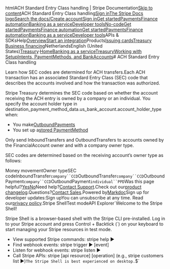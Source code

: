 htmlACH Standard Entry Class handling | Stripe Documentation[Skip to content](#main-content)ACH Standard Entry Class handling[Sign in](https://dashboard.stripe.com/login?redirect=https%3A%2F%2Fdocs.stripe.com%2Ftreasury%2Fmoving-money%2Fstandard-entry-class)[The Stripe Docs logo](/)[Search the docs/](#)[Create account](https://dashboard.stripe.com/register)[Sign in](https://dashboard.stripe.com/login?redirect=https%3A%2F%2Fdocs.stripe.com%2Ftreasury%2Fmoving-money%2Fstandard-entry-class)[Get started](/get-started)[Payments](/payments)[Finance automation](/finance-automation)[Banking as a service](/financial-services)[Developer tools](/development)[No-code](/no-code)[Get started](/get-started)[Payments](/payments)[Finance automation](/finance-automation)[](#)[Get started](/get-started)[Payments](/payments)[Finance automation](/finance-automation)[Banking as a service](/financial-services)[Developer tools](/development)[](#)APIs & SDKsHelp[Overview](/docs/financial-services)[Start an integration](#)Products[Issuing cards](#)[Treasury](#)
[Business financing](#)NetherlandsEnglish (United States)[](#)[](#)[Treasury](/treasury)·[Home](/docs)[Banking as a service](/docs/financial-services)[Treasury](/docs/treasury)[Working with SetupIntents, PaymentMethods, and BankAccounts](/docs/treasury/moving-money/working-with-bankaccount-objects)# ACH Standard Entry Class handling

Learn how SEC codes are determined for ACH transfers.Each ACH transaction has an associated Standard Entry Class (SEC) code that describes the accounts involved and how the transaction was authorized.

Stripe Treasury determines the SEC code based on whether the account receiving the ACH entry is owned by a company or an individual. You specify the account holder type in destination_payment_method_data.us_bank_account.account_holder_type when:

- You make[OutboundPayments](/treasury/moving-money/financial-accounts/out-of/outbound-payments)
- You set up a[stored PaymentMethod](/treasury/moving-money/working-with-bankaccount-objects#setupintents)

Only send InboundTransfers and OutboundTransfers to accounts owned by the FinancialAccount owner and with a company owner type.

SEC codes are determined based on the receiving account’s owner type as follows:

Money movementOwner typeSEC codeInboundTransfer`company``CCD`OutboundTransfer`company``CCD`OutboundPayment`company``CCD`OutboundPayment`individual``PPD`Was this page helpful?[Yes](#)[No](#)Need help?[Contact Support](https://support.stripe.com/).Check out our[product changelog](https://stripe.com/blog/changelog).Questions?[Contact Sales](https://stripe.com/contact/sales).Powered by[Markdoc](https://markdoc.dev)Sign up for developer updates:Sign upYou can unsubscribe at any time. Read our[privacy policy](https://stripe.com/privacy).Stripe ShellTest modeAPI Explorer[](https://stripe.com/docs/stripe-cli#install)`Welcome to the Stripe Shell!

Stripe Shell is a browser-based shell with the Stripe CLI pre-installed. Log in to your
Stripe account and press Control + Backtick (`) on your keyboard to start managing your Stripe
resources in test mode.

- View supported Stripe commands: stripe help ▶️
- Find webhook events: stripe trigger ▶️ [event]
- Listen for webhook events: stripe listen ▶
- Call Stripe APIs: stripe [api resource] [operation] (e.g., stripe customers list ▶️)`The Stripe Shell is best experienced on desktop.`$`